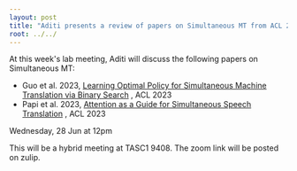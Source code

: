 ```yaml
---
layout: post
title: "Aditi presents a review of papers on Simultaneous MT from ACL 2023"
root: ../../
---
```


At this week's lab meeting, Aditi will discuss the following papers on Simultaneous MT: 

* Guo et al. 2023, [Learning Optimal Policy for Simultaneous Machine Translation via Binary Search](https://arxiv.org/pdf/2305.12774.pdf) , ACL 2023
* Papi et al. 2023, [Attention as a Guide for Simultaneous Speech Translation](https://arxiv.org/pdf/2212.07850.pdf) , ACL 2023

Wednesday, 28 Jun at 12pm

This will be a hybrid meeting at TASC1 9408. The zoom link will be posted on zulip.
